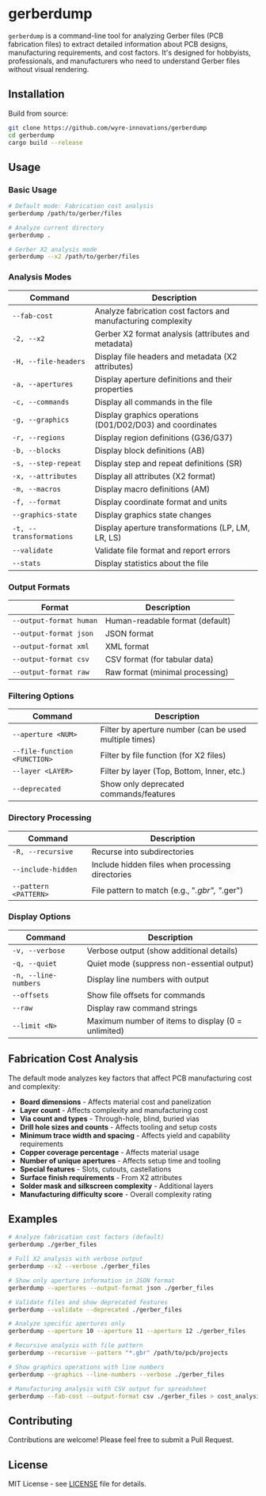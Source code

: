 # gerberdump

`gerberdump` is a command-line tool for analyzing Gerber files (PCB fabrication files) to extract detailed information about PCB designs, manufacturing requirements, and cost factors. It's designed for hobbyists, professionals, and manufacturers who need to understand Gerber files without visual rendering.

## Installation

Build from source:
```bash
git clone https://github.com/wyre-innovations/gerberdump
cd gerberdump
cargo build --release
```

## Usage

### Basic Usage

```bash
# Default mode: Fabrication cost analysis
gerberdump /path/to/gerber/files

# Analyze current directory
gerberdump .

# Gerber X2 analysis mode
gerberdump --x2 /path/to/gerber/files
```

### Analysis Modes

| Command | Description |
|---------|-------------|
| `--fab-cost` | Analyze fabrication cost factors and manufacturing complexity |
| `-2, --x2` | Gerber X2 format analysis (attributes and metadata) |
| `-H, --file-headers` | Display file headers and metadata (X2 attributes) |
| `-a, --apertures` | Display aperture definitions and their properties |
| `-c, --commands` | Display all commands in the file |
| `-g, --graphics` | Display graphics operations (D01/D02/D03) and coordinates |
| `-r, --regions` | Display region definitions (G36/G37) |
| `-b, --blocks` | Display block definitions (AB) |
| `-s, --step-repeat` | Display step and repeat definitions (SR) |
| `-x, --attributes` | Display all attributes (X2 format) |
| `-m, --macros` | Display macro definitions (AM) |
| `-f, --format` | Display coordinate format and units |
| `--graphics-state` | Display graphics state changes |
| `-t, --transformations` | Display aperture transformations (LP, LM, LR, LS) |
| `--validate` | Validate file format and report errors |
| `--stats` | Display statistics about the file |

### Output Formats

| Format | Description |
|--------|-------------|
| `--output-format human` | Human-readable format (default) |
| `--output-format json` | JSON format |
| `--output-format xml` | XML format |
| `--output-format csv` | CSV format (for tabular data) |
| `--output-format raw` | Raw format (minimal processing) |

### Filtering Options

| Command | Description |
|---------|-------------|
| `--aperture <NUM>` | Filter by aperture number (can be used multiple times) |
| `--file-function <FUNCTION>` | Filter by file function (for X2 files) |
| `--layer <LAYER>` | Filter by layer (Top, Bottom, Inner, etc.) |
| `--deprecated` | Show only deprecated commands/features |

### Directory Processing

| Command | Description |
|---------|-------------|
| `-R, --recursive` | Recurse into subdirectories |
| `--include-hidden` | Include hidden files when processing directories |
| `--pattern <PATTERN>` | File pattern to match (e.g., "*.gbr", "*.ger") |

### Display Options

| Command | Description |
|---------|-------------|
| `-v, --verbose` | Verbose output (show additional details) |
| `-q, --quiet` | Quiet mode (suppress non-essential output) |
| `-n, --line-numbers` | Display line numbers with output |
| `--offsets` | Show file offsets for commands |
| `--raw` | Display raw command strings |
| `--limit <N>` | Maximum number of items to display (0 = unlimited) |

## Fabrication Cost Analysis

The default mode analyzes key factors that affect PCB manufacturing cost and complexity:

- **Board dimensions** - Affects material cost and panelization
- **Layer count** - Affects complexity and manufacturing cost
- **Via count and types** - Through-hole, blind, buried vias
- **Drill hole sizes and counts** - Affects tooling and setup costs
- **Minimum trace width and spacing** - Affects yield and capability requirements
- **Copper coverage percentage** - Affects material usage
- **Number of unique apertures** - Affects setup time and tooling
- **Special features** - Slots, cutouts, castellations
- **Surface finish requirements** - From X2 attributes
- **Solder mask and silkscreen complexity** - Additional layers
- **Manufacturing difficulty score** - Overall complexity rating

## Examples

```bash
# Analyze fabrication cost factors (default)
gerberdump ./gerber_files

# Full X2 analysis with verbose output
gerberdump --x2 --verbose ./gerber_files

# Show only aperture information in JSON format
gerberdump --apertures --output-format json ./gerber_files

# Validate files and show deprecated features
gerberdump --validate --deprecated ./gerber_files

# Analyze specific apertures only
gerberdump --aperture 10 --aperture 11 --aperture 12 ./gerber_files

# Recursive analysis with file pattern
gerberdump --recursive --pattern "*.gbr" /path/to/pcb/projects

# Show graphics operations with line numbers
gerberdump --graphics --line-numbers --verbose ./gerber_files

# Manufacturing analysis with CSV output for spreadsheet
gerberdump --fab-cost --output-format csv ./gerber_files > cost_analysis.csv
```

## Contributing

Contributions are welcome! Please feel free to submit a Pull Request.

## License

MIT License - see [LICENSE](LICENSE) file for details.

